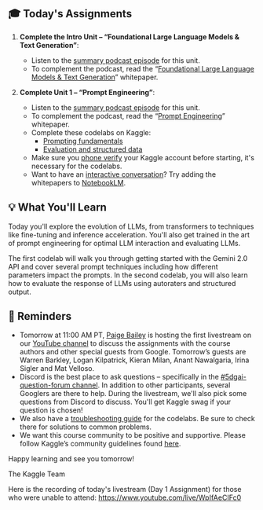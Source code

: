 ## 🎓 Today's Assignments

1.  **Complete the Intro Unit – “Foundational Large Language Models & Text Generation”**:
    * Listen to the [summary podcast episode](https://notifications.googleapis.com/email/redirect?t=AFG8qyX9ZiPYOi0RhRSl8-Iefik09l2BqTk4_onpjxRj68wT9zQ5I_4KRyUXNfluTTDkcgGkKtteiAvFwMD7qC3SK62u0PvmUBhQ8xd5yEFUKlB0mTfeeAIAwTmyBvM9Cl0Y4AqYKCoB94C8IKT_7lqbvxgDzZ-K2OoH_4WKJQCONx_Wqx1FV5SWahb4KIBTuSxyVUtAApncDjCKJKACRT4IL57D4wWIrwXnitZ7Yb8gnC_7Xg_g1lZu8vKeWgQA1bWtRg&r=eJzLKCkpKLbS1y8vL9erzC8tKU1K1UvOz9UvTyxJzrAvs_VLNPY3CchOKtANVcvJLC6xDfApdEsM8Uw3ya0sja_09iooc7MIdzXySkt0N812Ly3Ld1XLzEtJrbA1BADlDyAU&s=ALHZ2r42_4f_k4s73VaRzSHkuNq_) for this unit.
    * To complement the podcast, read the “[Foundational Large Language Models & Text Generation](https://notifications.googleapis.com/email/redirect?t=AFG8qyUFsmXZN9xFHxeqgDMQJA2K43gSmTCh7yxt8Yhi3YurfgAsMIEqkUy4ygie6aBSotKiq_j5U_yJOyJdoNC8LqtxaYzz2AWwFJIYd7nyaM8m8f8zuJ_Us0hgxzAikYqxdk8lMfxVlK_R3n9R7UVjHAjsrd2s4JbemjMSApd15CPYeIeZoOnRX2jI7SihqfdQfVdTtUjCCsF8dNyoUFf71ci-jXsvL5gdgeao2MCsEUvo2KjLWb32aSc_iM5CX3t4TA&r=eJwdyVEOgCAIANATof_dhiWiC4EZjY7f1vt9I8Lvo9bMLBcyC5XTVs0xgxydNnR7tGFMUxQQWYDaIOgNYFLa_3yx_hrt&s=ALHZ2r7feD0KiLvaQhnLZjPc2vKX)” whitepaper.

2.  **Complete Unit 1 – “Prompt Engineering”**:
    * Listen to the [summary podcast episode](https://notifications.googleapis.com/email/redirect?t=AFG8qyWLxcIHF5n_pvXLfFiK2NQkFigvHWVY1dMxf8ohekZdPCN5zYQGNLC-ud-9EfEHgJzoAeKFotK0IFrmsjNaqvkNgGxtR5pTmvyi8ezGhzd5bcgFyquY2nwfOFdtYAxEk43TAh6A18oGa75JjMWpJ47weF-odv19M2FkEOwK6AeRtBx14SZfpvhnLkKQzYkGdK00LcGFeGkTHMPQoEYDNJcPQWnYX7e9EWbLz8YVnympqd-JcxkCu72Y4T7kWUCP7w&r=eJzLKCkpKLbS1y8vL9erzC8tKU1K1UvOz9UvTyxJzrAvs3V2K4kwiKr0CXaMVMvJLC6xDfApdEsM8Uw3ya0sja_09iooc7MIdzXySkt0N812Ly3Ld1XLzEtJrbA1AgDrbSAy&s=ALHZ2r4Mc5dakyyqlJLIGRyr_TFT) for this unit.
    * To complement the podcast, read the “[Prompt Engineering](https://notifications.googleapis.com/email/redirect?t=AFG8qyXFlI4OTpzlQ2Jn-vfZX61wx-Fx95Q0B6sy05M4vDwPoTyJIIFJfrTUK6X7Y4CAOhiZ2C3EzwqbOFfgbU-bOEkbRE74R1eOx-JvnHOO0QxK0AChLpOzzJKa7MVTrVQr5FlP8JxXA9xrpZSKrL5lssm9z5DKBU6mcGrxOYPufFP3_EUWRiMGRGwS9x0BBQwvz5gR6cZGtWsh8wyH-15GhKPRPr0m5go8EenOloyLRfz44ik1RNfho2RGP1JdDVUhA&r=eJwFwUEKwCAMBMAXae79jZQlBmtc0kC-78zM5P-IVFVfQ_VDf8-WmpbgIKIxzmY2uJoDYa4XDAUUJg&s=ALHZ2r66y_E3utNx2ZmSr2-MxZ8A)” whitepaper.
    * Complete these codelabs on Kaggle:
        * [Prompting fundamentals](https://notifications.googleapis.com/email/redirect?t=AFG8qyXzsKX-KieGnoB9yfB-3NMST4g9cDrk66Df79aHFbE2RrYjHreVsmA7H3KtnFzHN0bkqrQ7CZwalFRtfmiyOY67vuXJkLViLZtqKevx1cK033aQvJR0usIj1e4duTxiYU3FSP6N1MVQ6mpCiXJl0gJOrWK3kToVuD1oetG6q2RFh3RmlBmyinBTy4Wi_EEPzKfYWUEAl9tUHgQFqHpUn682yKEgWCeDMjfHqYD5Cx3-THJFKM09PitaS_V9aGlZow&r=eJwFwVEKwCAIANATlex3t5ESi3KKCbLb996IsPMCZGZdyLypNhVo2gkEfc0zyAk6_uUp5ioW8-MLJ5cUMw&s=ALHZ2r4etnsKyLEHtK4GSTYsDIB-)
        * [Evaluation and structured data](https://notifications.googleapis.com/email/redirect?t=AFG8qyW1mUYyf6GCrK0xjJtXR_F1QxjVnI3XeaouFKrRwhKnDXKtBj03p9ivjbl4dcAAPaAGrZKSsKoahwIlSzbeJ_ftSYqf8zmaenC6XcqhH_eDQexTqYwBNleNsiawqSgQb18HJ6_uI5bOomRGU-LL_KczxfJDQIv1SMRYn5pyExZ3cAnS7kN0SAL5fesM6KEdIo4Gm6O94QZS01MAJ0EJlKMOLkl-4MdYW1st2D77Ic8Ihf9NxSOic1obhNrOZ32KfQ&r=eJwFwcENwCAIAMCJkPTbbYgQNVoxCDXdvnfVfe0b8ZyTOpUyJGV9MCsLPmS97SomyPTBBfLSCPKmE2gybLfIHiYMGr7Cf1-mHUs&s=ALHZ2r7N98409QHpqwF8WLezjow7)
    * Make sure you [phone verify](https://notifications.googleapis.com/email/redirect?t=AFG8qyWQW_lBjycXBCss3v_v-TakdMM4Y0el7hFQmRfyW12NNJtjIgTx5g9hpEHQTYco9RoVz1-Jvv_DgEdewoHmCskFhli-g9GiUT4YnZPF0__xzQCY9I7pqd8SeWmtZk5chPD9vXe7VwvO_DHZRgh1V4J6Tte7xwpnC5CC2GDFl1M8zpb370OIl47v9v-GTd568BRWVKq8fXRLw5XSfg-QN9ED6yYr73ueHe5o7cCOVwdo6Yu-8Jmk-cBaz1nojYS7UQ&r=eJzLKCkpKLbS1y8vL9fLTkxPz0nVS87P1S9OLSnJzEsvBgC6DwvX&s=ALHZ2r5YR5ZK9EQnhYqzWqLql3am) your Kaggle account before starting, it's necessary for the codelabs.
    * Want to have an [interactive conversation](https://notifications.googleapis.com/email/redirect?t=AFG8qyX1GiCvQlYNl0CNF4F2cr_7YcPIVgcDoB__2lwU7yo-gpKH1bnKc5eKjc9fZrBGIgXv3EGfEzG3idii9CX9E21kWpy8ScWKKZaoRG_ZSLrqNq1rpuM4HrP5ONjW0H-jpgDhA6E6vO1y1oSybNC_I7usmRZYoylsK4iD_N6lzsqcTw-6kUiEyqW2sbYm4edQhabk3vjBDFZEv2DdsmdUwZyb60KJl5FGnJlUq89r0o_5-EveG7W4olW3zXg8Jtr3tw&r=eJwNyMEOgjAMANC_4Qalc65gsnDyEzwbgQroWJetxN-X28tbVVO5AZQjJcnaLCJL4GaSHaIojyLfsMMrlh9nwCtdkMgNa_Acq8zvp0raJo_WkHEtVuWzzR5Pme4sbG2HtnfU2_r--APkjiG9&s=ALHZ2r4uQfvdb2Yoirib5_7gQR14)? Try adding the whitepapers to [NotebookLM](https://notifications.googleapis.com/email/redirect?t=AFG8qyWy6TayjRpOoSRZuLhMgJDKsvRKwSvftNuuBBAGAxH6S3lmIGQpmausorRpDGRV0vqHO8Y2KIaalkbWtzRQJph9fKzHdOSySuyIyc1AmCgBtquadCKZEGQh0vfPFa0lBgNVvkpyxmRvf6ZZI-tDrfdbJ3OmmXhhiqDoRnSZbQ1090rdwFupIocM0I1rRG4PlqTi1hG4rCLXuVOsqdt4hkl1i_b-DmuZL-I8scjra7eziGJOsRhGlSOqoY4m5Xbfjg&r=eJzLKCkpKLbS18_LL0lNys_PzsnVS8_PT89J1UvOz9W3zy_KTM_MS8yJL0pNSy1KLbLNAKtXNXIDovLyciTFqkbGagU5mbaGABuTHe8&s=ALHZ2r4mQ_CHWS0N9a8ZOl0Ges6M).

## 💡 What You'll Learn

Today you'll explore the evolution of LLMs, from transformers to techniques like fine-tuning and inference acceleration. You'll also get trained in the art of prompt engineering for optimal LLM interaction and evaluating LLMs.

The first codelab will walk you through getting started with the Gemini 2.0 API and cover several prompt techniques including how different parameters impact the prompts. In the second codelab, you will also learn how to evaluate the response of LLMs using autoraters and structured output.

## 📅 Reminders

* Tomorrow at 11:00 AM PT, [Paige Bailey](https://notifications.googleapis.com/email/redirect?t=AFG8qyVmd4ROCE1osC-8frBqipJM_rjdIUMIWwOold18sEn8OXvnbysREV1O9YHeXOPtCWQATXWAYLoviAUcfqIWL7YiZiTZuTJyTIrLzIIBAOMjKG_HvZMP8wjaWn4o-JtegKTpMgFnvbgmFc5QDct0TyTxd6FnZwOiAFxSduWrYaZxd6RSE7p6ItxsnpoUrwDueHav1KDoLk3r1HUYMs7aVzdlKoGnKnwyMONCLCDfjQclzhTD8ATt2QFzoTlfCErLRA&r=eJzLKCkpKLbS16_QS87P1XepzEvMzUwOT00KSMxMT7UvSk2LLy5Kti0pB5Kqpq7p-fnpOamq5s4l5cmJuQVAkeLUogIwP70IyEssLcnILwIAFnkecQ&s=ALHZ2r4JKVxNWXjZq_PtlCZ-WJu9) is hosting the first livestream on our [YouTube channel](https://notifications.googleapis.com/email/redirect?t=AFG8qyVAKu6__G4cA1aAo9Gh0makyIrj4WHvH3TZ7YYQkYlq2w1cMmbRyC-e5zucIzeIQveKK6VQP9ip43nlD-UxdsICkaIr1AKsMEFaDkYQaFAJjvZjuqSni-7WOewrp10ERHmPfES8pLyXI7UaBZ0VeqkCkQQq4MoSzoYuW7Xh-8stMLk7_7h821o9FGfWRUs7tzE_xzGse0NzMitCJHiIM3Eqo-7E5SKt3BQkK4MCq_ppSICS1_acPYrB5ym32YkhjQ&r=eJzLKCkpKLbS1y8vL9erzC8tKU1K1UvOz9V3yE5MT89JBQC8ZAuz&s=ALHZ2r7HQWa1ENhx1eWTbQRyBc-6) to discuss the assignments with the course authors and other special guests from Google. Tomorrow’s guests are Warren Barkley, Logan Kilpatrick, Kieran Milan, Anant Nawalgaria, Irina Sigler and Mat Velloso.
* Discord is the best place to ask questions – specifically in the [#5dgai-question-forum channel](https://notifications.googleapis.com/email/redirect?t=AFG8qyWGoCPXwnhgXzdTy6dG-ylQxpofjfy0X0xsNYSSFVwG4xqYxw7zTCwV9w8u2Q1XofncBPu1DvDra-6ZnJ4TPzvvw6Ajkw0GxvL9JJ_K4pArkuD1FN91TTXjKaqBWI62o_dnVDsPUDw0CmoUhIOv8mPvI61hIkpT6O3AapK45TzhbungHKbiUeLklED12HdlYhLjbUPKUBoIWGgRX2NPyTeVPLs8DbeML-BOOFxmWXL-wUhMQJm4crAVHwyJ2m1ZBw&r=eJwFwQEKgCAQBMAfdbt65tlvQgWD0kj_TzNtrXceIuWaeXxly-OR3M7e6z2FBB1hLhliCjsBoUcI0RQGdVD6pD_jUBKb&s=ALHZ2r76LvdLjzUprfazfj9ZMVRu). In addition to other participants, several Googlers are there to help. During the livestream, we'll also pick some questions from Discord to discuss. You'll get Kaggle swag if your question is chosen!
* We also have a [troubleshooting guide](https://notifications.googleapis.com/email/redirect?t=AFG8qyWUtjo3p9dBCHMSHPzwDIb9fUwjJsvWWnnrVSAmbgZFhdMdA2Bds35GMz-G8HngYP3J5dpe0fhANuVwYGk8g8gtca-ZV-a8T_RL62uHA42pJL7uYt4mldnYeiohkEfuqu-lltxLdduwj8oJnjaZe1u7gxDj90PuWqHj3vBy3SBbyPG1hFk-b0yyjcP3Q4hl7N4FbOEOV6BWKvsLWN4_ne_jd9XigG7Jj6sjjwKwuEj75X2f_059JIYMovcw_GD2hg&r=eJwFwVsSgCAIAMATIX53G1JSxwcFNE63b7e633Yg7r1Dp1IGhyQTk2TGSdqbVVbGTB9EcJX3HGxVxNsqQCvDRY_hD58qGiE&s=ALHZ2r4GOaL7lfmtRLp5McWBylUv) for the codelabs. Be sure to check there for solutions to common problems.
* We want this course community to be positive and supportive. Please follow Kaggle’s community guidelines found [here](https://notifications.googleapis.com/email/redirect?t=AFG8qyW9CBPAklfh7YqPATebmli8jgXxnfMY0RoN1viQIVwrHeh8Qn2hvRdlEs0uoz2AcOQEfGFxPEKcpSpGFGy17mdmtKEfXzRQBCDdHLR_BKvjdJEBciEdOK4SqJ5CJIoGj3BdvGtTif6QIhl6OmhHAEoXBAbCc-6MPIKcjSYXHIwHSAH53LYdRW7mU1ubgYf4ysNosWE2RYKJ42nkxFViJqnFtv6lsg4J4itLtBlTw4VNHDh6HclA1L9BUu7GY6ZHCw&r=eJzLKCkpKLbS1y8vL9fLTkxPz0nVS87P1Qfi3NK8zJJK3fTSzJTUnMy81GIAZgsQoQ&s=ALHZ2r6t4tTobY0OXsn_Tczdz0Xp).

Happy learning and see you tomorrow!

The Kaggle Team

Here is the recording of today's livestream (Day 1 Assignment) for those who were unable to attend: https://www.youtube.com/live/WpIfAeCIFc0 
